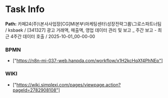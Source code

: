 # Task Info

**Path:** 카페24(주)\본사사업장\[CG]MI본부\마케팅센터\성장전략그룹\그로스파트너팀 / ksbaek / [341327] 광고 거래액, 매출액, 영업 데이터 관리 및 보고 _ 주간 보고 - 최근 4주간 데이터 호출 / 2025-10-01_00-00-00

### BPMN
- ["https://n8n-mi-037-web.hanpda.com/workflow/x1H2kcHqXf4PhNEp"]

### WIKI
- ["https://wiki.simplexi.com/pages/viewpage.action?pageId=2782908108"]

